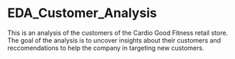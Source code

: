 # EDA_Customer_Analysis

This is an analysis of the customers of the Cardio Good Fitness retail store. The goal of the analysis is to uncover insights about their customers and reccomendations to help the company in targeting new customers.
